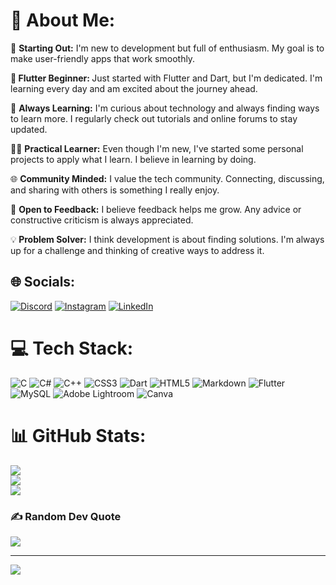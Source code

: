 
# 💫 About Me:
🎯 <b>Starting Out:</b>  I'm new to development but full of enthusiasm. My goal is to make user-friendly apps that work smoothly.

🚀<b> Flutter Beginner: </b>Just started with Flutter and Dart, but I'm dedicated. I'm learning every day and am excited about the journey ahead.

📘 <b>Always Learning:</b> I'm curious about technology and always finding ways to learn more. I regularly check out tutorials and online forums to stay updated.

👩‍💻 <b>Practical Learner:</b> Even though I'm new, I've started some personal projects to apply what I learn. I believe in learning by doing.

🌐 <b>Community Minded:</b> I value the tech community. Connecting, discussing, and sharing with others is something I really enjoy.

🔄 <b>Open to Feedback:</b> I believe feedback helps me grow. Any advice or constructive criticism is always appreciated.

💡<b> Problem Solver:</b> I think development is about finding solutions. I'm always up for a challenge and thinking of creative ways to address it.


## 🌐 Socials:
[![Discord](https://img.shields.io/badge/Discord-%237289DA.svg?logo=discord&logoColor=white)](https://discord.gg/vmsEDfPq5q) 
[![Instagram](https://img.shields.io/badge/Instagram-%23E4405F.svg?logo=Instagram&logoColor=white)](https://instagram.com/saroj.ankit94) 
[![LinkedIn](https://img.shields.io/badge/LinkedIn-%230077B5.svg?logo=linkedin&logoColor=white)](https://www.linkedin.com/in/ankitsaroj9455541234) 

# 💻 Tech Stack:
![C](https://img.shields.io/badge/c-%2300599C.svg?style=plastic&logo=c&logoColor=white) ![C#](https://img.shields.io/badge/c%23-%23239120.svg?style=plastic&logo=c-sharp&logoColor=white) ![C++](https://img.shields.io/badge/c++-%2300599C.svg?style=plastic&logo=c%2B%2B&logoColor=white) ![CSS3](https://img.shields.io/badge/css3-%231572B6.svg?style=plastic&logo=css3&logoColor=white) ![Dart](https://img.shields.io/badge/dart-%230175C2.svg?style=plastic&logo=dart&logoColor=white) ![HTML5](https://img.shields.io/badge/html5-%23E34F26.svg?style=plastic&logo=html5&logoColor=white) ![Markdown](https://img.shields.io/badge/markdown-%23000000.svg?style=plastic&logo=markdown&logoColor=white) ![Flutter](https://img.shields.io/badge/Flutter-%2302569B.svg?style=plastic&logo=Flutter&logoColor=white) ![MySQL](https://img.shields.io/badge/mysql-%2300f.svg?style=plastic&logo=mysql&logoColor=white) ![Adobe Lightroom](https://img.shields.io/badge/Adobe%20Lightroom-31A8FF.svg?style=plastic&logo=Adobe%20Lightroom&logoColor=white) ![Canva](https://img.shields.io/badge/Canva-%2300C4CC.svg?style=plastic&logo=Canva&logoColor=white)
# 📊 GitHub Stats:
![](https://github-readme-stats.vercel.app/api?username=Ankitsaroj94&theme=blue-green&hide_border=false&include_all_commits=false&count_private=false)<br/>
![](https://github-readme-streak-stats.herokuapp.com/?user=Ankitsaroj94&theme=blue-green&hide_border=false)<br/>
![](https://github-readme-stats.vercel.app/api/top-langs/?username=Ankitsaroj94&theme=blue-green&hide_border=false&include_all_commits=false&count_private=false&layout=compact)

### ✍️ Random Dev Quote
![](https://quotes-github-readme.vercel.app/api?type=horizontal&theme=tokyonight)

---
[![](https://visitcount.itsvg.in/api?id=Ankitsaroj94&icon=0&color=5)](https://visitcount.itsvg.in)

<!-- Proudly created with GPRM ( https://gprm.itsvg.in ) -->
